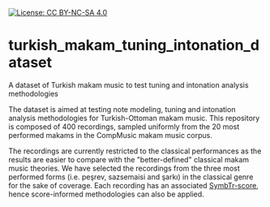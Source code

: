 [![License: CC BY-NC-SA 4.0](https://img.shields.io/badge/License-CC%20BY--NC--SA%204.0-ff69b4.svg)](http://creativecommons.org/licenses/by-nc-sa/4.0/)

# turkish_makam_tuning_intonation_dataset
A dataset of Turkish makam music to test tuning and intonation analysis methodologies

The dataset is aimed at testing note modeling, tuning and intonation analysis methodologies for Turkish-Ottoman makam music. This repository is composed of 400 recordings, sampled uniformly from the 20 most performed makams in the CompMusic makam music corpus. 

The recordings are currently restricted to the classical performances as the results are easier to compare with the "better-defined" classical makam music theories. We have selected the recordings from the three most performed forms (i.e. peşrev, sazsemaisi and şarkı) in the classical genre for the sake of coverage. Each recording has an associated [SymbTr-score](https://github.com/MTG/SymbTr), hence score-informed methodologies can also be applied.
